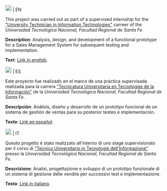 

<img src="https://wprock.fr/ezoimgfmt/assets.wprock.fr/emoji/joypixels/512/1f1ec-1f1e7.png?ezimgfmt=rs:140x140/rscb25/ngcb25/notWebP" alt="R" width="20" height="20"/> | EN
<p></p>
This project was carried out as part of a supervised internship for the <a href="https://www.frsf.utn.edu.ar/tuti">"University Technician in Information Technologies"</a> 
carreer of the <i>Universidad Tecnológica Nacional, Facultad Regional de Santa Fe</i>.
<p></p>
<p><b>Description</b>: Analysis, design, and development of a functional prototype for a Sales Management System for subsequent testing and implementation.</p>
<p><b>Text</b>: <a href="https://github.com/sofifregona/sales_manager/blob/master/analysis/analysis_EN">Link in english</a>.</p>

<img src="https://wprock.fr/ezoimgfmt/assets.wprock.fr/emoji/joypixels/512/1f1ea-1f1f8.png?ezimgfmt=ng%3Awebp%2Fngcb25%2Frs%3Adevice%2Frscb25-1" alt="R" width="20" height="20"/> | ES
<p></p>
Este proyecto fue realizado en el marco de una práctica supervisada realizada para la carrera <a href="https://www.frsf.utn.edu.ar/tuti">"Tecnicatura Universitaria en Tecnologías 
  de la Información"</a> de la <i>Universidad Tecnológica Nacional, Facultad Regional de Santa Fe</i>.
<p></p>
<p><b>Descripción</b>: Análisis, diseño y desarrollo de un prototipo funcional de un sistema de gestión de ventas para su posterior testeo e implementación.</p>
<p><b>Texto</b>: <a href="https://github.com/sofifregona/sales_manager/blob/master/analysis/analysis_ES">Link en español</a>.</p>

<img src="https://wprock.fr/ezoimgfmt/assets.wprock.fr/emoji/joypixels/512/1f1ee-1f1f9.png?ezimgfmt=ng%3Awebp%2Fngcb25%2Frs%3Adevice%2Frscb25-1" alt="R" width="20" height="20"/> | IT
<p></p>
Questo progetto è stato realizzato all'interno di uno stage supervisionato per il corso di <a href="https://www.frsf.utn.edu.ar/tuti">"Tecnico Universitario in Tecnologie 
  dell'Informazione"</a> presso la <i>Universidad Tecnológica Nacional, Facultad Regional de Santa Fe</i>.
<p></p>
<p><b>Descrizione</b>: Analisi, progettazione e sviluppo di un prototipo funzionale di un sistema di gestione delle vendite per successivi test e implementazione.</p>
<p><b>Testo</b>: <a href="https://github.com/sofifregona/sales_manager/blob/master/analysis/analysis_IT">Link in italiano</a>.</p>





